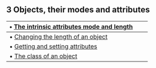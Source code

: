 ## 3 Objects, their modes and attributes



| • [The intrinsic attributes mode and length](https://cran.r-project.org/doc/manuals/r-release/R-intro.html#The-intrinsic-attributes-mode-and-length) |      |      |
| ------------------------------------------------------------ | ---- | ---- |
| • [Changing the length of an object](https://cran.r-project.org/doc/manuals/r-release/R-intro.html#Changing-the-length-of-an-object) |      |      |
| • [Getting and setting attributes](https://cran.r-project.org/doc/manuals/r-release/R-intro.html#Getting-and-setting-attributes) |      |      |
| • [The class of an object](https://cran.r-project.org/doc/manuals/r-release/R-intro.html#The-class-of-an-object) |      |      |